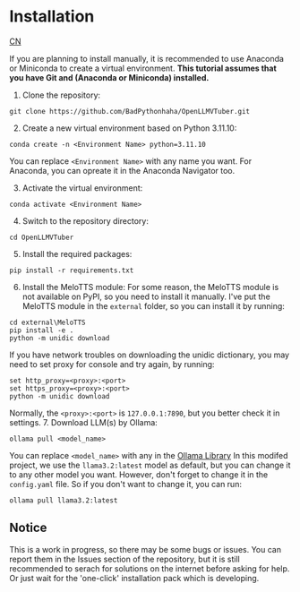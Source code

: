 # Installation
[CN](./install_CN.md)

If you are planning to install manually, it is recommended to use Anaconda or Miniconda to create a virtual environment.
**This tutorial assumes that you have Git and (Anaconda or Miniconda) installed.**

1. Clone the repository:
```batch
git clone https://github.com/BadPythonhaha/OpenLLMVTuber.git
```
2. Create a new virtual environment based on Python 3.11.10:
```batch
conda create -n <Environment Name> python=3.11.10
```
You can replace `<Environment Name>` with any name you want.
For Anaconda, you can opreate it in the Anaconda Navigator too.

3. Activate the virtual environment:
```batch
conda activate <Environment Name>
```
4. Switch to the repository directory:
```batch
cd OpenLLMVTuber
```
5. Install the required packages:
```batch
pip install -r requirements.txt
```
6. Install the MeloTTS module:
For some reason, the MeloTTS module is not available on PyPI, so you need to install it manually. I've put the MeloTTS module in the `external` folder, so you can install it by running:
```batch
cd external\MeloTTS
pip install -e .
python -m unidic download
```
If you have network troubles on downloading the unidic dictionary, you may need to set proxy for console and try again, by running:
```batch
set http_proxy=<proxy>:<port>
set https_proxy=<proxy>:<port>
python -m unidic download
```
Normally, the `<proxy>:<port>` is `127.0.0.1:7890`, but you better check it in settings.
7. Download LLM(s) by Ollama:
```batch
ollama pull <model_name>
```
You can replace `<model_name>` with any in the [Ollama Library](https://ollama.com/library)
In this modifed project, we use the `llama3.2:latest` model as default, but you can change it to any other model you want. However, don't forget to change it in the `config.yaml` file. So if you don't want to change it, you can run:
```batch
ollama pull llama3.2:latest
```

## Notice
This is a work in progress, so there may be some bugs or issues. You can report them in the Issues section of the repository, but it is still recommended to serach for solutions on the internet before asking for help.
Or just wait for the 'one-click' installation pack which is developing.